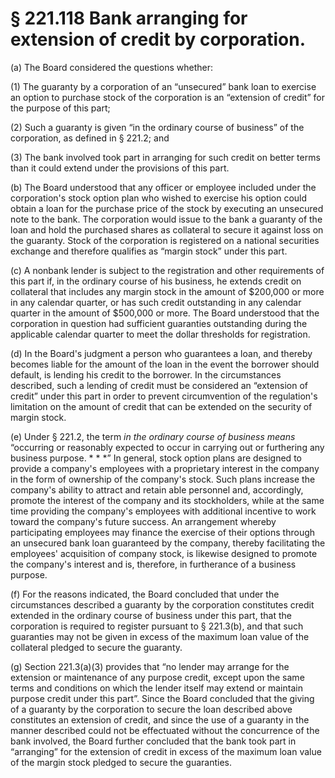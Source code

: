 # § 221.118   Bank arranging for extension of credit by corporation.

(a) The Board considered the questions whether:


(1) The guaranty by a corporation of an “unsecured” bank loan to exercise an option to purchase stock of the corporation is an “extension of credit” for the purpose of this part;


(2) Such a guaranty is given “in the ordinary course of business” of the corporation, as defined in § 221.2; and


(3) The bank involved took part in arranging for such credit on better terms than it could extend under the provisions of this part.


(b) The Board understood that any officer or employee included under the corporation's stock option plan who wished to exercise his option could obtain a loan for the purchase price of the stock by executing an unsecured note to the bank. The corporation would issue to the bank a guaranty of the loan and hold the purchased shares as collateral to secure it against loss on the guaranty. Stock of the corporation is registered on a national securities exchange and therefore qualifies as “margin stock” under this part.


(c) A nonbank lender is subject to the registration and other requirements of this part if, in the ordinary course of his business, he extends credit on collateral that includes any margin stock in the amount of $200,000 or more in any calendar quarter, or has such credit outstanding in any calendar quarter in the amount of $500,000 or more. The Board understood that the corporation in question had sufficient guaranties outstanding during the applicable calendar quarter to meet the dollar thresholds for registration.


(d) In the Board's judgment a person who guarantees a loan, and thereby becomes liable for the amount of the loan in the event the borrower should default, is lending his credit to the borrower. In the circumstances described, such a lending of credit must be considered an “extension of credit” under this part in order to prevent circumvention of the regulation's limitation on the amount of credit that can be extended on the security of margin stock.


(e) Under § 221.2, the term *in the ordinary course of business means* “occurring or reasonably expected to occur in carrying out or furthering any business purpose. * * *” In general, stock option plans are designed to provide a company's employees with a proprietary interest in the company in the form of ownership of the company's stock. Such plans increase the company's ability to attract and retain able personnel and, accordingly, promote the interest of the company and its stockholders, while at the same time providing the company's employees with additional incentive to work toward the company's future success. An arrangement whereby participating employees may finance the exercise of their options through an unsecured bank loan guaranteed by the company, thereby facilitating the employees' acquisition of company stock, is likewise designed to promote the company's interest and is, therefore, in furtherance of a business purpose.


(f) For the reasons indicated, the Board concluded that under the circumstances described a guaranty by the corporation constitutes credit extended in the ordinary course of business under this part, that the corporation is required to register pursuant to § 221.3(b), and that such guaranties may not be given in excess of the maximum loan value of the collateral pledged to secure the guaranty.


(g) Section 221.3(a)(3) provides that “no lender may arrange for the extension or maintenance of any purpose credit, except upon the same terms and conditions on which the lender itself may extend or maintain purpose credit under this part”. Since the Board concluded that the giving of a guaranty by the corporation to secure the loan described above constitutes an extension of credit, and since the use of a guaranty in the manner described could not be effectuated without the concurrence of the bank involved, the Board further concluded that the bank took part in “arranging” for the extension of credit in excess of the maximum loan value of the margin stock pledged to secure the guaranties.




